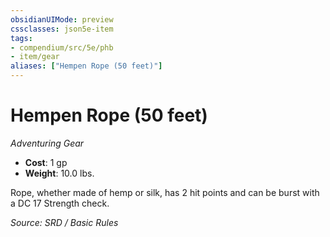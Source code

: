 ```yaml
---
obsidianUIMode: preview
cssclasses: json5e-item
tags:
- compendium/src/5e/phb
- item/gear
aliases: ["Hempen Rope (50 feet)"]
---
```

# Hempen Rope (50 feet)
*Adventuring Gear*  

- **Cost**: 1 gp
- **Weight**: 10.0 lbs.

Rope, whether made of hemp or silk, has 2 hit points and can be burst with a DC 17 Strength check.

*Source: SRD / Basic Rules*